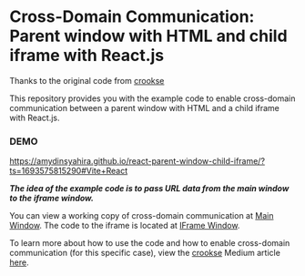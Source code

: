 # Cross-Domain Communication: Parent window with HTML and child iframe with React.js

Thanks to the original code from [crookse](https://github.com/crookse)

This repository provides you with the example code to enable cross-domain communication between a parent window with HTML and a child iframe with React.js.

### DEMO
https://amydinsyahira.github.io/react-parent-window-child-iframe/?ts=1693575815290#Vite+React

***The idea of the example code is to pass URL data from the main window to the iframe window.***

You can view a working copy of cross-domain communication at [Main Window](https://github.com/amydinsyahira/react-parent-window-child-iframe/tree/main/docs). The code to the iframe is located at [IFrame Window](https://github.com/amydinsyahira/react-parent-window-child-iframe/tree/main/iframe).

To learn more about how to use the code and how to enable cross-domain communication (for this specific case), view the [crookse](https://github.com/crookse) Medium article [here](https://medium.com/@crookse/cross-domain-communication-parent-window-and-child-iframe-aaf90fcb3e26).